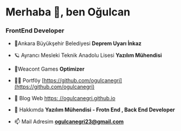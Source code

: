 <h1>Merhaba 👋, ben Oğulcan</h1>
<h3>FrontEnd Developer</h3>

- 🧷Ankara Büyükşehir Belediyesi **Deprem Uyarı İnkaz**

- 🪐 Ayrancı Mesleki Teknik Anadolu Lisesi **Yazılım Mühendisi**

- 🧷Weacont Games **Optimizer**

- 👨‍💻 Portföy [https://github.com/ogulcanegri](https://github.com/ogulcanegri)

- 📝 Blog Web [https: //ogulcanegri.github.io](https://ogulcanegri.github.io)

- 💬 Hakkımda **Yazılım Mühendisi - Frotn End , Back End Developer**

- 📫 Mail Adresim **ogulcanegri23@gmail.com**
